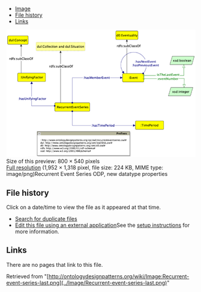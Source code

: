 * [Image](../Image/Recurrent-event-series-last.png#file)
* [File history](../Image/Recurrent-event-series-last.png#filehistory)
* [Links](../Image/Recurrent-event-series-last.png#filelinks)

[![Image:Recurrent-event-series-last.png](../images/thumb/3/30/Recurrent-event-series-last.png/800px-Recurrent-event-series-last.png)](../images/3/30/Recurrent-event-series-last.png)  
Size of this preview: 800 × 540 pixels  
[Full resolution](../images/3/30/Recurrent-event-series-last.png)‎ (1,952 × 1,318 pixel, file size: 224 KB, MIME type: image/png)Recurrent Event Series ODP, new datatype properties




## File history

Click on a date/time to view the file as it appeared at that time.



  
* [Search for duplicate files](http://ontologydesignpatterns.org/wiki/Special:FileDuplicateSearch/Recurrent-event-series-last.png "Special:FileDuplicateSearch/Recurrent-event-series-last.png")
* [Edit this file using an external application](http://ontologydesignpatterns.org/wiki/index.php?title=Image:Recurrent-event-series-last.png&action=edit&externaledit=true&mode=file "Image:Recurrent-event-series-last.png")See the [setup instructions](http://www.mediawiki.org/wiki/Manual:External_editors "http://www.mediawiki.org/wiki/Manual:External_editors") for more information.

## Links



There are no pages that link to this file.




Retrieved from "[http://ontologydesignpatterns.org/wiki/Image:Recurrent-event-series-last.png](../Image/Recurrent-event-series-last.png)"